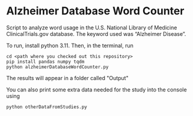 # Alzheimer Database Word Counter
Script to analyze word usage in the U.S. National Library of Medicine ClinicalTrials.gov database. The keyword used was “Alzheimer Disease”.

To run, install python 3.11. Then, in the terminal, run
```
cd <path where you checked out this repository>
pip install pandas numpy tqdm
python alzheimerDatabaseWordCounter.py
```
The results will appear in a folder called "Output"

You can also print some extra data needed for the study into the console using
```
python otherDataFromStudies.py
```
